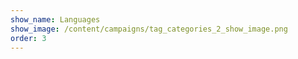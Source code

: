 ```yaml
---
show_name: Languages
show_image: /content/campaigns/tag_categories_2_show_image.png
order: 3
---
```

